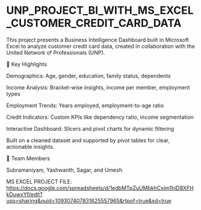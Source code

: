 # UNP_PROJECT_BI_WITH_MS_EXCEL_CUSTOMER_CREDIT_CARD_DATA

This project presents a Business Intelligence Dashboard built in Microsoft Excel to analyze customer credit card data, created in collaboration with the United Network of Professionals (UNP).

🔑 Key Highlights

Demographics: Age, gender, education, family status, dependents

Income Analysis: Bracket-wise insights, income per member, employment types

Employment Trends: Years employed, employment-to-age ratio

Credit Indicators: Custom KPIs like dependency ratio, income segmentation

Interactive Dashboard: Slicers and pivot charts for dynamic filtering

Built on a cleaned dataset and supported by pivot tables for clear, actionable insights.

👥 Team Members

Subramaniyam, Yashwanth, Sagar, and Umesh

MS EXCEL PROJECT FILE: https://docs.google.com/spreadsheets/d/1edbMTpZuUMbkhCxjm1hiD8XFHkDuwxYf/edit?usp=sharing&ouid=109307407831625557965&rtpof=true&sd=true
